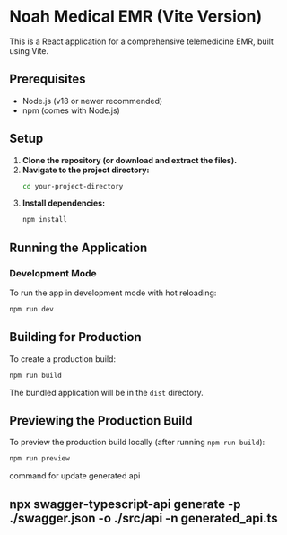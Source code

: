 # Noah Medical EMR (Vite Version)

This is a React application for a comprehensive telemedicine EMR, built using Vite.

## Prerequisites

- Node.js (v18 or newer recommended)
- npm (comes with Node.js)


## Setup

1.  **Clone the repository (or download and extract the files).**
2.  **Navigate to the project directory:**
    ```bash
    cd your-project-directory
    ```
3.  **Install dependencies:**
    ```bash
    npm install
    ```

## Running the Application

### Development Mode

To run the app in development mode with hot reloading:

```bash
npm run dev
```


## Building for Production

To create a production build:

```bash
npm run build
```

The bundled application will be in the `dist` directory.

## Previewing the Production Build

To preview the production build locally (after running `npm run build`):

```bash
npm run preview
```


command for update generated api
## npx swagger-typescript-api generate -p ./swagger.json -o ./src/api -n generated_api.ts
